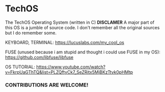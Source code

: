 # TechOS
The TechOS Operating System (written in C)
**DISCLAMER** A major part of this OS is a jumble of source code. I don't remember all the original sources but I do remember some.

KEYBOARD, TERMINAL: https://lucuslabs.com/my_cool_os

FUSE (unused because i am stupid and thought i could use FUSE in my OS): https://github.com/libfuse/libfuse

OS TUTORIAL: https://www.youtube.com/watch?v=FkrpUaGThTQ&list=PLZQftyCk7_SeZRitx5MjBKzTtvk0pHMtp

### CONTRIBUTIONS ARE WELCOME!
